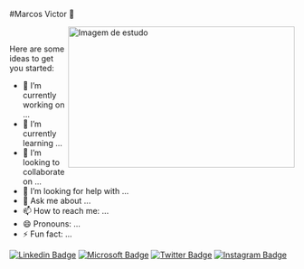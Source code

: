 #Marcos Victor 👋

<!--
**marcosvictor0/marcosvictor0** is a ✨ _special_ ✨ repository because its `README.md` (this file) appears on your GitHub profile.
-->

 <img align = "right"  src = "https://i.pinimg.com/originals/d4/af/37/d4af37c6ba0be75dea52dae46c8e16b7.png" alt= "Imagem de estudo" width="400" height="250"> 
&nbsp;

Here are some ideas to get you started:

- 🔭 I’m currently working on ...
- 🌱 I’m currently learning ...
- 👯 I’m looking to collaborate on ...
- 🤔 I’m looking for help with ...
- 💬 Ask me about ...
- 📫 How to reach me: ...
- 😄 Pronouns: ...
- ⚡ Fun fact: ...


[![Linkedin Badge](https://img.shields.io/badge/-Marcos%20Victor-8257e5?style=flat-square&labelColor=8257e5&logo=linkedin&logoColor=white&link=https://https://www.linkedin.com/in/marcos-victor-da-costa-soares/)](https://www.linkedin.com/in/marcos-victor-da-costa-soares/)
[![Microsoft Badge](https://img.shields.io/badge/-marcos_victor159@hotmail.com-8257e5?style=flat-square&labelColor=8257e5&logo=microsoft&logoColor=white&link=mailto:marcos_victor159@hotmail.com)](mailto:marcos_victor159@hotmail.com)
[![Twitter Badge](https://img.shields.io/badge/-@marcos13009-8257e5?style=flat-square&labelColor=8257e5&logo=twitter&logoColor=white&link=https://twitter.com/marcos13009)](https://twitter.com/marcos13009)
[![Instagram Badge](https://img.shields.io/badge/-@m_de_marcos-8257e5?style=flat-square&labelColor=8257e5&logo=instagram&logoColor=white&link=https://www.instagram.com/m_de_marcoss/)](https://www.instagram.com/m_de_marcoss/)

